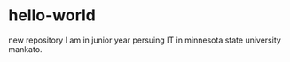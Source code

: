 # hello-world
new repository
I am in junior year persuing IT in minnesota state university mankato.
